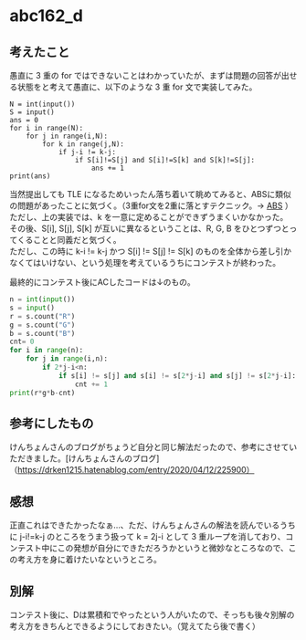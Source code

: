 # abc162_d

## 考えたこと

愚直に 3 重の for ではできないことはわかっていたが、まずは問題の回答が出せる状態をと考えて愚直に、以下のような 3 重 for 文で実装してみた。

```
N = int(input())
S = input()
ans = 0
for i in range(N):
    for j in range(i,N):
        for k in range(j,N):
            if j-i != k-j:
                if S[i]!=S[j] and S[i]!=S[k] and S[k]!=S[j]:
                    ans += 1
print(ans)
```

当然提出しても TLE になるためいったん落ち着いて眺めてみると、ABSに類似の問題があったことに気づく。（3重for文を2重に落とすテクニック。-> [ABS](https://qiita.com/drken/items/fd4e5e3630d0f5859067#%E7%AC%AC-8-%E5%95%8F--abc-085-c---otoshidama-300-%E7%82%B9) ）  
ただし、上の実装では、k を一意に定めることができずうまくいかなかった。  
その後、S[i], S[j], S[k] が互いに異なるということは、R, G, B をひとつずつとってくることと同義だと気づく。  
ただし、この時に k-i != k-j かつ S[i] != S[j] != S[k] のものを全体から差し引かなくてはいけない、という処理を考えているうちにコンテストが終わった。

最終的にコンテスト後にACしたコードは↓のもの。

```py
n = int(input())
s = input()
r = s.count("R")
g = s.count("G")
b = s.count("B")
cnt= 0
for i in range(n):
    for j in range(i,n):
        if 2*j-i<n:
            if s[i] != s[j] and s[i] != s[2*j-i] and s[j] != s[2*j-i]:
                cnt += 1
print(r*g*b-cnt)

```

## 参考にしたもの

けんちょんさんのブログがちょうど自分と同じ解法だったので、参考にさせていただきました。[けんちょんさんのブログ]（https://drken1215.hatenablog.com/entry/2020/04/12/225900）

## 感想

正直これはできたかったなぁ…、ただ、けんちょんさんの解法を読んでいるうちに j-i!=k-j のところをうまう扱って k = 2j-i として 3 重ループを消しており、コンテスト中にこの発想が自分にできただろうかというと微妙なところなので、この考え方を身に着けたいなというところ。

## 別解

コンテスト後に、Dは累積和でやったという人がいたので、そっちも後々別解の考え方をきちんとできるようにしておきたい。（覚えてたら後で書く）
